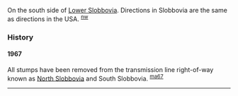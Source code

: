 
On the south side of [Lower Slobbovia](Lower-Slobbovia). Directions in Slobbovia are the same as directions in the USA. <sup>[nw][]</sup>

### History

#### 1967

All stumps have been removed from the transmission line right-of-way known as [North Slobbovia](North-Slobbovia) and South Slobbovia. <sup>[ma67][]</sup>


---

[ma67]: Mountaineer-Annual#1967
[nw]: Names-Walt "Meany Names by Walter Little, 1984"
